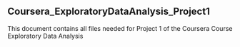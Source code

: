 ## Coursera_ExploratoryDataAnalysis_Project1

This document contains all files needed for Project 1 of the Coursera Course Exploratory Data Analysis
